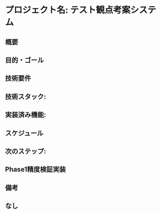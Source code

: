 # **プロジェクト名: テスト観点考案システム**

## **概要**

## 

## **目的・ゴール**

## 

## **技術要件**

## **技術スタック**: 

## **実装済み機能**:

## 

## **スケジュール**

## **次のステップ**:

## Phase1精度検証実装

## **備考**

## なし

## 
